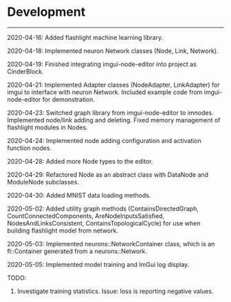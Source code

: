 # Development

---

2020-04-16: Added flashlight machine learning library.

2020-04-18: Implemented neuron Network classes (Node, Link, Network).

2020-04-19: Finished integrating imgui-node-editor into project as CinderBlock.

2020-04-21: Implemented Adapter classes (NodeAdapter, LinkAdapter) 
for imgui to interface with neuron Network. Included example code from
imgui-node-editor for demonstration.

2020-04-23: Switched graph library from imgui-node-editor to imnodes. Implemented
node/link adding and deleting. Fixed memory management of flashlight modules in Nodes.

2020-04-24: Implemented node adding configuration and activation function nodes.

2020-04-28: Added more Node types to the editor. 

2020-04-29: Refactored Node as an abstract class with DataNode and ModuleNode subclasses.

2020-04-30: Added MNIST data loading methods.

2020-05-02: Added utility graph methods (ContainsDirectedGraph,
CountConnectedComponents, AreNodeInputsSatisfied, NodesAndLinksConsistent,
ContainsTopologicalCycle) for use when building flashlight model from network.

2020-05-03: Implemented neurons::NetworkContainer class, which is an fl::Container
generated from a neurons::Network.

2020-05-05: Implemented model training and ImGui log display.

TODO: 
1. Investigate training statistics. Issue: loss is reporting negative values.